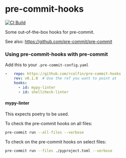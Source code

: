 

pre-commit-hooks
================

[![CI Build](https://github.com/rcolfin/pre-commit-hooks/actions/workflows/ci.yml/badge.svg)](https://github.com/rcolfin/pre-commit-hooks/actions/workflows/ci.yml)

Some out-of-the-box hooks for pre-commit.

See also: https://github.com/pre-commit/pre-commit


### Using pre-commit-hooks with pre-commit

Add this to your `.pre-commit-config.yaml`

```yaml
-   repo: https://github.com/rcolfin/pre-commit-hooks
    rev: v0.1.0  # Use the ref you want to point at
    hooks:
      - id: mypy-linter
      - id: shellcheck-linter
```

#### mypy-linter

This expects poetry to be used.

To check the pre-commit hooks on all files:

```sh
pre-commit run --all-files --verbose
```

To check on the pre-commit hooks on select files:

```sh
pre-commit run --files ./pyproject.toml --verbose
```
